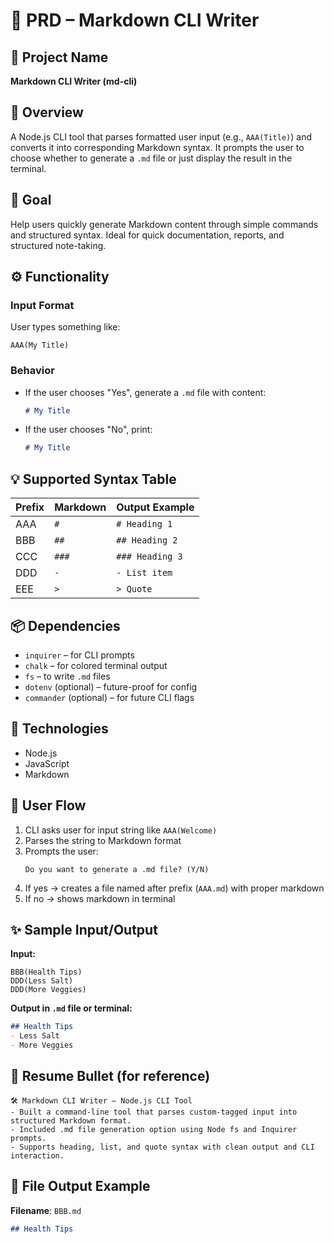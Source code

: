 # 📄 PRD – Markdown CLI Writer

## 📌 Project Name
**Markdown CLI Writer (md-cli)**

## 🧠 Overview
A Node.js CLI tool that parses formatted user input (e.g., `AAA(Title)`) and converts it into corresponding Markdown syntax. It prompts the user to choose whether to generate a `.md` file or just display the result in the terminal.

## 🎯 Goal
Help users quickly generate Markdown content through simple commands and structured syntax. Ideal for quick documentation, reports, and structured note-taking.

## ⚙️ Functionality

### Input Format
User types something like:
```
AAA(My Title)
```

### Behavior
- If the user chooses "Yes", generate a `.md` file with content:
  ```md
  # My Title
  ```
- If the user chooses "No", print:
  ```md
  # My Title
  ```

## 💡 Supported Syntax Table

| Prefix | Markdown | Output Example     |
|--------|----------|--------------------|
| AAA    | `#`      | `# Heading 1`      |
| BBB    | `##`     | `## Heading 2`     |
| CCC    | `###`    | `### Heading 3`    |
| DDD    | `-`      | `- List item`      |
| EEE    | `>`      | `> Quote`          |

## 📦 Dependencies

- `inquirer` – for CLI prompts  
- `chalk` – for colored terminal output  
- `fs` – to write `.md` files  
- `dotenv` (optional) – future-proof for config  
- `commander` (optional) – for future CLI flags  

## 🧰 Technologies

- Node.js  
- JavaScript  
- Markdown  

## 🚀 User Flow

1. CLI asks user for input string like `AAA(Welcome)`
2. Parses the string to Markdown format
3. Prompts the user:
   ```
   Do you want to generate a .md file? (Y/N)
   ```
4. If yes → creates a file named after prefix (`AAA.md`) with proper markdown
5. If no → shows markdown in terminal

## ✨ Sample Input/Output

**Input:**
```
BBB(Health Tips)
DDD(Less Salt)
DDD(More Veggies)
```

**Output in `.md` file or terminal:**
```md
## Health Tips
- Less Salt
- More Veggies
```

## 🧾 Resume Bullet (for reference)
```
🛠 Markdown CLI Writer – Node.js CLI Tool
- Built a command-line tool that parses custom-tagged input into structured Markdown format.
- Included .md file generation option using Node fs and Inquirer prompts.
- Supports heading, list, and quote syntax with clean output and CLI interaction.
```

## 📁 File Output Example

**Filename**: `BBB.md`

```md
## Health Tips
```
